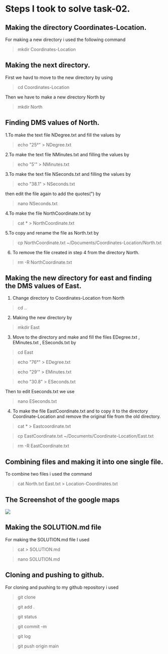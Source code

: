 # Steps I took to solve task-02.

## Making the directory Coordinates-Location.

For making a new directory i used the following command 

>  mkdir Coordinates-Location

## Making the next directory.

First we havd to move to the new directory by using 

>  cd Coordinates-Location

Then we have to make a new directory North by 

>  mkdir North

## Finding DMS values of North.

1.To make the text file NDegree.txt and fill the values by

> echo "25°" > NDegree.txt

2.To make the text file NMinutes.txt and filling the values by 

> echo "5'" > NMinutes.txt

3.To make the text file NSeconds.txt and filling the values by 

> echo "38.1" > NSeconds.txt

then edit the file again to add the quotes(") by 

> nano NSeconds.txt 

4.To make the file NorthCoordinate.txt by
 
> cat * > NorthCoordinate.txt 

5.To copy and rename the file as North.txt by 

> cp NorthCoordinate.txt ~/Documents/Coordinates-Location/North.txt

6. To remove the file created in step 4 from the directory North.

> rm -R NorthCoordinate.txt

## Making the new directory for east and finding the DMS values of East.

1. Change directory to Coordinates-Location from North

> cd ..

2. Making the new directory by 

> mkdir East 

3. Move to the directory and make and fill the files
 EDegree.txt , EMinutes.txt , ESeconds.txt by 

> cd East 

> echo "76°" > EDegree.txt

> echo "29'" > EMinutes.txt

> echo "30.8" > ESeconds.txt

Then to edit Eseconds.txt we use 

> nano ESeconds.txt

4. To make the file EastCoordinate.txt and to copy it to the directory Coordinate-Location and 
remove the original file from the old directory.    

> cat * > Eastcoordinate.txt

> cp EastCoordinate.txt ~/Documents/Coordinate-Location/East.txt

> rm -R EastCoordinate.txt

## Combining files and making it into one single file.

To combine two files i used the command 

> cat North.txt East.txt > Location-Coordinates.txt

## The Screenshot of the google maps 

![](Coordinates-Location/Screenshot.png)

## Making the SOLUTION.md file 

For making the SOLUTION.md file I used 

> cat > SOLUTION.md

> nano SOLUTION.md

## Cloning and pushing to github.

For cloning and pushing to my github repository i used 

> git clone <my repository link>
 
> git add .

> git status
 

> git commit -m <my commit message>

> git log
 
> git push origin main 
 




